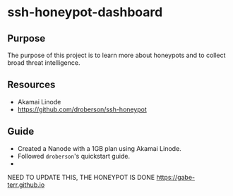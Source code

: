 # ssh-honeypot-dashboard

## Purpose
The purpose of this project is to learn more about honeypots and to collect broad threat intelligence.

## Resources
- Akamai Linode
- https://github.com/droberson/ssh-honeypot

## Guide
- Created a Nanode with a 1GB plan using Akamai Linode.
- Followed `droberson`'s quickstart guide.
- 




NEED TO UPDATE THIS, THE HONEYPOT IS DONE https://gabe-terr.github.io

